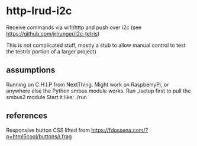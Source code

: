 # http-lrud-i2c
Receive commands via wifi/http and push over i2c
(see https://github.com/jrhunger/i2c-tetris)

This is not complicated stuff, mostly a stub to allow manual control to test the testris portion of a larger project)

## assumptions
Running on C.H.I.P from NextThing.  Might work on RaspberryPi, or anywhere else the Python smbus module works.
Run ./setup first to pull the smbus2 module
Start it like: ./run

## references
Responsive button CSS lifted from https://fdossena.com/?p=html5cool/buttons/i.frag
